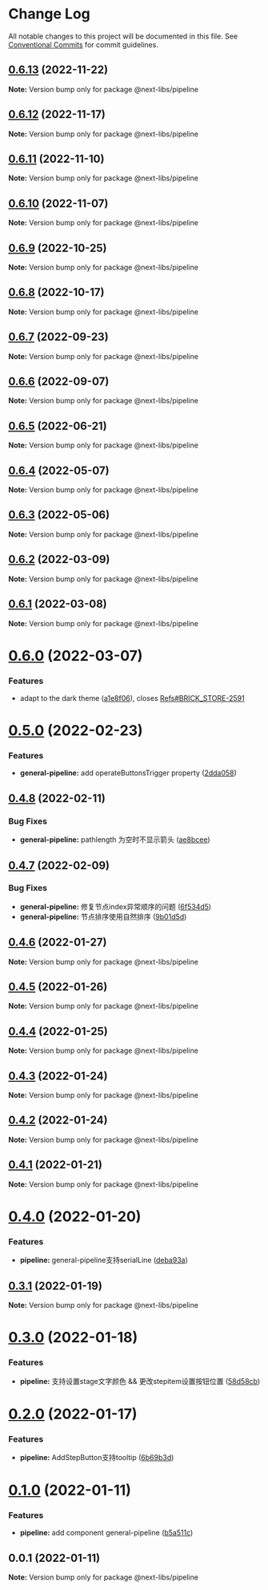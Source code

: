# Change Log

All notable changes to this project will be documented in this file.
See [Conventional Commits](https://conventionalcommits.org) for commit guidelines.

## [0.6.13](https://github.com/easyops-cn/next-libs/compare/@next-libs/pipeline@0.6.12...@next-libs/pipeline@0.6.13) (2022-11-22)

**Note:** Version bump only for package @next-libs/pipeline





## [0.6.12](https://github.com/easyops-cn/next-libs/compare/@next-libs/pipeline@0.6.11...@next-libs/pipeline@0.6.12) (2022-11-17)

**Note:** Version bump only for package @next-libs/pipeline





## [0.6.11](https://github.com/easyops-cn/next-libs/compare/@next-libs/pipeline@0.6.10...@next-libs/pipeline@0.6.11) (2022-11-10)

**Note:** Version bump only for package @next-libs/pipeline





## [0.6.10](https://github.com/easyops-cn/next-libs/compare/@next-libs/pipeline@0.6.9...@next-libs/pipeline@0.6.10) (2022-11-07)

**Note:** Version bump only for package @next-libs/pipeline





## [0.6.9](https://github.com/easyops-cn/next-libs/compare/@next-libs/pipeline@0.6.8...@next-libs/pipeline@0.6.9) (2022-10-25)

**Note:** Version bump only for package @next-libs/pipeline





## [0.6.8](https://github.com/easyops-cn/next-libs/compare/@next-libs/pipeline@0.6.7...@next-libs/pipeline@0.6.8) (2022-10-17)

**Note:** Version bump only for package @next-libs/pipeline





## [0.6.7](https://github.com/easyops-cn/next-libs/compare/@next-libs/pipeline@0.6.6...@next-libs/pipeline@0.6.7) (2022-09-23)

**Note:** Version bump only for package @next-libs/pipeline





## [0.6.6](https://github.com/easyops-cn/next-libs/compare/@next-libs/pipeline@0.6.5...@next-libs/pipeline@0.6.6) (2022-09-07)

**Note:** Version bump only for package @next-libs/pipeline





## [0.6.5](https://github.com/easyops-cn/next-libs/compare/@next-libs/pipeline@0.6.4...@next-libs/pipeline@0.6.5) (2022-06-21)

**Note:** Version bump only for package @next-libs/pipeline





## [0.6.4](https://github.com/easyops-cn/next-libs/compare/@next-libs/pipeline@0.6.3...@next-libs/pipeline@0.6.4) (2022-05-07)

**Note:** Version bump only for package @next-libs/pipeline





## [0.6.3](https://github.com/easyops-cn/next-libs/compare/@next-libs/pipeline@0.6.2...@next-libs/pipeline@0.6.3) (2022-05-06)

**Note:** Version bump only for package @next-libs/pipeline





## [0.6.2](https://github.com/easyops-cn/next-libs/compare/@next-libs/pipeline@0.6.1...@next-libs/pipeline@0.6.2) (2022-03-09)

**Note:** Version bump only for package @next-libs/pipeline





## [0.6.1](https://github.com/easyops-cn/next-libs/compare/@next-libs/pipeline@0.6.0...@next-libs/pipeline@0.6.1) (2022-03-08)

**Note:** Version bump only for package @next-libs/pipeline





# [0.6.0](https://github.com/easyops-cn/next-libs/compare/@next-libs/pipeline@0.5.0...@next-libs/pipeline@0.6.0) (2022-03-07)


### Features

* adapt to the dark theme ([a1e8f06](https://github.com/easyops-cn/next-libs/commit/a1e8f06bf097a0e94cbd2f35c648a52f73ecd32f)), closes [Refs#BRICK_STORE-2591](https://github.com/Refs/issues/BRICK_STORE-2591)





# [0.5.0](https://github.com/easyops-cn/next-libs/compare/@next-libs/pipeline@0.4.8...@next-libs/pipeline@0.5.0) (2022-02-23)


### Features

* **general-pipeline:** add operateButtonsTrigger property ([2dda058](https://github.com/easyops-cn/next-libs/commit/2dda058ac162fe3b99078f1c33ddfff535c7acad))





## [0.4.8](https://github.com/easyops-cn/next-libs/compare/@next-libs/pipeline@0.4.7...@next-libs/pipeline@0.4.8) (2022-02-11)


### Bug Fixes

* **general-pipeline:** pathlength 为空时不显示箭头 ([ae8bcee](https://github.com/easyops-cn/next-libs/commit/ae8bcee7d50fda06b529f0358c8b231135800221))





## [0.4.7](https://github.com/easyops-cn/next-libs/compare/@next-libs/pipeline@0.4.6...@next-libs/pipeline@0.4.7) (2022-02-09)


### Bug Fixes

* **general-pipeline:** 修复节点index异常顺序的问题 ([6f534d5](https://github.com/easyops-cn/next-libs/commit/6f534d571d9a437613c7f0f90f2caf3a8d7f4174))
* **general-pipeline:** 节点排序使用自然排序 ([9b01d5d](https://github.com/easyops-cn/next-libs/commit/9b01d5d257fce544ced39f721f0181c9e46f3e32))





## [0.4.6](https://github.com/easyops-cn/next-libs/compare/@next-libs/pipeline@0.4.5...@next-libs/pipeline@0.4.6) (2022-01-27)

**Note:** Version bump only for package @next-libs/pipeline





## [0.4.5](https://github.com/easyops-cn/next-libs/compare/@next-libs/pipeline@0.4.4...@next-libs/pipeline@0.4.5) (2022-01-26)

**Note:** Version bump only for package @next-libs/pipeline





## [0.4.4](https://github.com/easyops-cn/next-libs/compare/@next-libs/pipeline@0.4.3...@next-libs/pipeline@0.4.4) (2022-01-25)

**Note:** Version bump only for package @next-libs/pipeline





## [0.4.3](https://github.com/easyops-cn/next-libs/compare/@next-libs/pipeline@0.4.2...@next-libs/pipeline@0.4.3) (2022-01-24)

**Note:** Version bump only for package @next-libs/pipeline





## [0.4.2](https://github.com/easyops-cn/next-libs/compare/@next-libs/pipeline@0.4.1...@next-libs/pipeline@0.4.2) (2022-01-24)

**Note:** Version bump only for package @next-libs/pipeline





## [0.4.1](https://github.com/easyops-cn/next-libs/compare/@next-libs/pipeline@0.4.0...@next-libs/pipeline@0.4.1) (2022-01-21)

**Note:** Version bump only for package @next-libs/pipeline





# [0.4.0](https://github.com/easyops-cn/next-libs/compare/@next-libs/pipeline@0.3.1...@next-libs/pipeline@0.4.0) (2022-01-20)


### Features

* **pipeline:** general-pipeline支持serialLine ([deba93a](https://github.com/easyops-cn/next-libs/commit/deba93a6c943f562bd6abeec9d299fd90334d018))





## [0.3.1](https://github.com/easyops-cn/next-libs/compare/@next-libs/pipeline@0.3.0...@next-libs/pipeline@0.3.1) (2022-01-19)

**Note:** Version bump only for package @next-libs/pipeline





# [0.3.0](https://github.com/easyops-cn/next-libs/compare/@next-libs/pipeline@0.2.0...@next-libs/pipeline@0.3.0) (2022-01-18)


### Features

* **pipeline:** 支持设置stage文字颜色 && 更改stepitem设置按钮位置 ([58d58cb](https://github.com/easyops-cn/next-libs/commit/58d58cb8c94d132fbc78c5133a5602d68594aad6))





# [0.2.0](https://github.com/easyops-cn/next-libs/compare/@next-libs/pipeline@0.1.0...@next-libs/pipeline@0.2.0) (2022-01-17)


### Features

* **pipeline:** AddStepButton支持tooltip ([6b69b3d](https://github.com/easyops-cn/next-libs/commit/6b69b3d54f3957f7ee6228b2e11d727a9aeea13a))





# [0.1.0](https://github.com/easyops-cn/next-libs/compare/@next-libs/pipeline@0.0.1...@next-libs/pipeline@0.1.0) (2022-01-11)


### Features

* **pipeline:** add component general-pipeline ([b5a511c](https://github.com/easyops-cn/next-libs/commit/b5a511ccaf60bffb97f37905fdfe1535723c4932))





## 0.0.1 (2022-01-11)

**Note:** Version bump only for package @next-libs/pipeline
